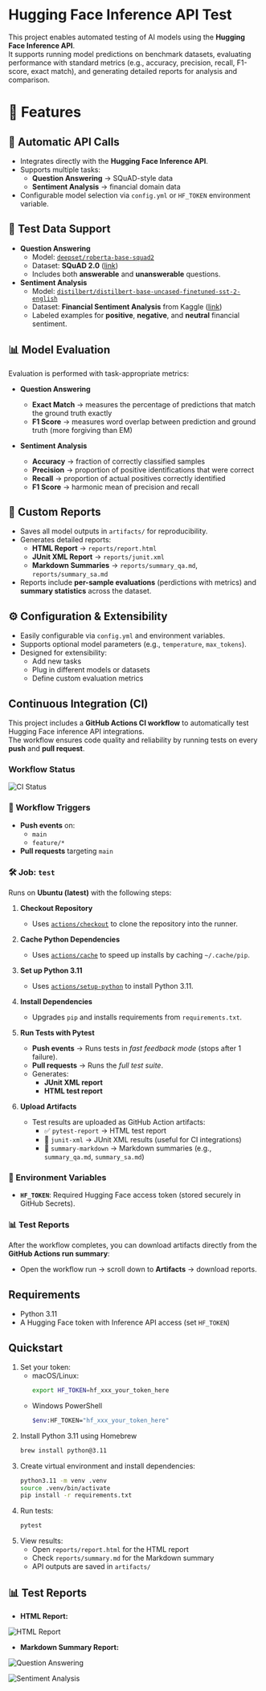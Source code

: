 # Hugging Face Inference API Test

This project enables automated testing of AI models using the **Hugging Face Inference API**.  
It supports running model predictions on benchmark datasets, evaluating performance with standard metrics (e.g., accuracy, precision, recall, F1-score, exact match), and generating detailed reports for analysis and comparison.

# 🚀 Features

## 🔗 Automatic API Calls
- Integrates directly with the **Hugging Face Inference API**.  
- Supports multiple tasks:
  - **Question Answering** → SQuAD-style data
  - **Sentiment Analysis** → financial domain data  
- Configurable model selection via `config.yml` or `HF_TOKEN` environment variable.  

## 📂 Test Data Support
- **Question Answering**  
  - Model: [`deepset/roberta-base-squad2`](https://huggingface.co/deepset/roberta-base-squad2)  
  - Dataset: **SQuAD 2.0** ([link](https://rajpurkar.github.io/SQuAD-explorer/))  
  - Includes both **answerable** and **unanswerable** questions.  
- **Sentiment Analysis**  
  - Model: [`distilbert/distilbert-base-uncased-finetuned-sst-2-english`](https://huggingface.co/distilbert/distilbert-base-uncased-finetuned-sst-2-english)  
  - Dataset: **Financial Sentiment Analysis** from Kaggle ([link](https://www.kaggle.com/datasets/sbhatti/financial-sentiment-analysis))  
  - Labeled examples for **positive**, **negative**, and **neutral** financial sentiment.  

## 📊 Model Evaluation
Evaluation is performed with task-appropriate metrics:

- **Question Answering**
  - **Exact Match** → measures the percentage of predictions that match the ground truth exactly  
  - **F1 Score** → measures word overlap between prediction and ground truth (more forgiving than EM)  

- **Sentiment Analysis**
  - **Accuracy** → fraction of correctly classified samples  
  - **Precision** → proportion of positive identifications that were correct  
  - **Recall** → proportion of actual positives correctly identified  
  - **F1 Score** → harmonic mean of precision and recall  

## 📝 Custom Reports
- Saves all model outputs in `artifacts/` for reproducibility.  
- Generates detailed reports:
  - **HTML Report** → `reports/report.html`
  - **JUnit XML Report** → `reports/junit.xml`
  - **Markdown Summaries** → `reports/summary_qa.md`, `reports/summary_sa.md`  
- Reports include **per-sample evaluations** (perdictions with metrics) and **summary statistics** across the dataset.  

## ⚙️ Configuration & Extensibility
- Easily configurable via `config.yml` and environment variables.  
- Supports optional model parameters (e.g., `temperature`, `max_tokens`).  
- Designed for extensibility:
  - Add new tasks  
  - Plug in different models or datasets  
  - Define custom evaluation metrics  

## Continuous Integration (CI)

This project includes a **GitHub Actions CI workflow** to automatically test Hugging Face inference API integrations.  
The workflow ensures code quality and reliability by running tests on every **push** and **pull request**.

### Workflow Status

![CI Status](https://github.com/jingtechy/huggingface-inference-api-test/actions/workflows/ci.yml/badge.svg)

### 🔄 Workflow Triggers
- **Push events** on:
  - `main`
  - `feature/*`
- **Pull requests** targeting `main`

### 🛠️ Job: `test`
Runs on **Ubuntu (latest)** with the following steps:

1. **Checkout Repository**
   - Uses [`actions/checkout`](https://github.com/actions/checkout) to clone the repository into the runner.

2. **Cache Python Dependencies**
   - Uses [`actions/cache`](https://github.com/actions/cache) to speed up installs by caching `~/.cache/pip`.

3. **Set up Python 3.11**
   - Uses [`actions/setup-python`](https://github.com/actions/setup-python) to install Python 3.11.

4. **Install Dependencies**
   - Upgrades `pip` and installs requirements from `requirements.txt`.

5. **Run Tests with Pytest**
   - **Push events** → Runs tests in *fast feedback mode* (stops after 1 failure).
   - **Pull requests** → Runs the *full test suite*.
   - Generates:
     - **JUnit XML report**
     - **HTML test report**

6. **Upload Artifacts**
   - Test results are uploaded as GitHub Action artifacts:
     - ✅ `pytest-report` → HTML test report
     - 📄 `junit-xml` → JUnit XML results (useful for CI integrations)
     - 📝 `summary-markdown` → Markdown summaries (e.g., `summary_qa.md`, `summary_sa.md`)

### 🔐 Environment Variables
- **`HF_TOKEN`**: Required Hugging Face access token (stored securely in GitHub Secrets).

### 📊 Test Reports
After the workflow completes, you can download artifacts directly from the **GitHub Actions run summary**:
- Open the workflow run → scroll down to **Artifacts** → download reports.

## Requirements
- Python 3.11
- A Hugging Face token with Inference API access (set `HF_TOKEN`)

## Quickstart
1. Set your token:
   - macOS/Linux:
     ```bash
     export HF_TOKEN=hf_xxx_your_token_here
     ```
   - Windows PowerShell
     ```bash
     $env:HF_TOKEN="hf_xxx_your_token_here"
     ```
2. Install Python 3.11 using Homebrew  
     ```bash
     brew install python@3.11
     ```   
3. Create virtual environment and install dependencies:
   ```bash
   python3.11 -m venv .venv
   source .venv/bin/activate
   pip install -r requirements.txt
   ```
4. Run tests:
   ```bash
   pytest 
   ```
5. View results:
   - Open `reports/report.html` for the HTML report
   - Check `reports/summary.md` for the Markdown summary
   - API outputs are saved in `artifacts/`

## 📊 Test Reports

- **HTML Report:**

![HTML Report](images/html_report.png)

- **Markdown Summary Report:** 

![Question Answering](images/summary_qa.png)

![Sentiment Analysis](images/summary_sa.png)
       